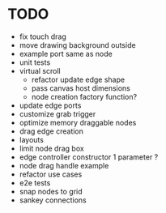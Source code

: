 # TODO

- fix touch drag
- move drawing background outside
- example port same as node
- unit tests
- virtual scroll
  - refactor update edge shape
  - pass canvas host dimensions
  - node creation factory function?
- update edge ports
- customize grab trigger
- optimize memory draggable nodes
- drag edge creation
- layouts
- limit node drag box
- edge controller constructor 1 parameter ?
- node drag handle example
- refactor use cases
- e2e tests
- snap nodes to grid
- sankey connections
